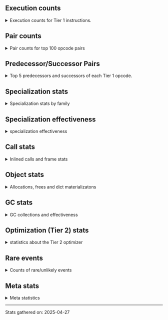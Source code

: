 ## Execution counts

<details>
<summary> Execution counts for Tier 1 instructions. </summary>


The "miss ratio" column shows the percentage of times the instruction
executed that it deoptimized. When this happens, the base unspecialized
instruction is not counted.

<table>
<thead>
<tr>
<th align="left">Name</th>
<th align="right">Base Count</th>
<th align="right">Head Count</th>
<th align="right">Change</th>
</tr>
</thead>
<tbody>
<tr>
<td align="left">LOAD_SUPER_ATTR</td>
<td align="right">6</td>
<td align="right">66</td>
<td align="right">1,000.0%</td>
</tr>
<tr>
<td align="left">LOAD_GLOBAL</td>
<td align="right">574</td>
<td align="right">2,032</td>
<td align="right">254.0%</td>
</tr>
<tr>
<td align="left">CALL_KW</td>
<td align="right">20</td>
<td align="right">60</td>
<td align="right">200.0%</td>
</tr>
<tr>
<td align="left">CALL</td>
<td align="right">1,134</td>
<td align="right">3,346</td>
<td align="right">195.1%</td>
</tr>
<tr>
<td align="left">JUMP_BACKWARD_NO_JIT</td>
<td align="right">10,118,874</td>
<td align="right">112</td>
<td align="right">-100.0%</td>
</tr>
<tr>
<td align="left">STORE_SUBSCR</td>
<td align="right">124,277</td>
<td align="right">2,345</td>
<td align="right">-98.1%</td>
</tr>
<tr>
<td align="left">FOR_ITER_RANGE</td>
<td align="right">127,279</td>
<td align="right">3,620</td>
<td align="right">-97.2%</td>
</tr>
<tr>
<td align="left">FOR_ITER</td>
<td align="right">1,850,438</td>
<td align="right">471,531</td>
<td align="right">-74.5%</td>
</tr>
<tr>
<td align="left">COMPARE_OP</td>
<td align="right">2,411,412</td>
<td align="right">820,289</td>
<td align="right">-66.0%</td>
</tr>
<tr>
<td align="left">TO_BOOL_BOOL</td>
<td align="right">13,839,243</td>
<td align="right">5,792,830</td>
<td align="right">-58.1%</td>
</tr>
<tr>
<td align="left">POP_JUMP_IF_TRUE</td>
<td align="right">16,706,969</td>
<td align="right">7,085,411</td>
<td align="right">-57.6%</td>
</tr>
<tr>
<td align="left">TO_BOOL</td>
<td align="right">7,550,517</td>
<td align="right">3,256,368</td>
<td align="right">-56.9%</td>
</tr>
<tr>
<td align="left">CONTAINS_OP_SET</td>
<td align="right">6,043,323</td>
<td align="right">2,656,782</td>
<td align="right">-56.0%</td>
</tr>
<tr>
<td align="left">BINARY_OP</td>
<td align="right">6,217,385</td>
<td align="right">2,746,993</td>
<td align="right">-55.8%</td>
</tr>
<tr>
<td align="left">LOAD_FAST_BORROW_LOAD_FAST_BORROW</td>
<td align="right">11,623,239</td>
<td align="right">5,409,095</td>
<td align="right">-53.5%</td>
</tr>
<tr>
<td align="left">LOAD_ATTR_INSTANCE_VALUE</td>
<td align="right">87,766,122</td>
<td align="right">42,897,132</td>
<td align="right">-51.1%</td>
</tr>
<tr>
<td align="left">POP_JUMP_IF_FALSE</td>
<td align="right">51,849,291</td>
<td align="right">25,342,341</td>
<td align="right">-51.1%</td>
</tr>
<tr>
<td align="left">LOAD_FAST_BORROW</td>
<td align="right">168,929,803</td>
<td align="right">82,626,573</td>
<td align="right">-51.1%</td>
</tr>
<tr>
<td align="left">STORE_FAST</td>
<td align="right">44,158,866</td>
<td align="right">21,801,870</td>
<td align="right">-50.6%</td>
</tr>
<tr>
<td align="left">LOAD_SMALL_INT</td>
<td align="right">8,951,810</td>
<td align="right">4,454,121</td>
<td align="right">-50.2%</td>
</tr>
<tr>
<td align="left">LOAD_SUPER_ATTR_ATTR</td>
<td align="right">252</td>
<td align="right">126</td>
<td align="right">-50.0%</td>
</tr>
<tr>
<td align="left">STORE_ATTR_SLOT</td>
<td align="right">12,308</td>
<td align="right">6,159</td>
<td align="right">-50.0%</td>
</tr>
<tr>
<td align="left">FOR_ITER_LIST</td>
<td align="right">1,166,579</td>
<td align="right">585,908</td>
<td align="right">-49.8%</td>
</tr>
<tr>
<td align="left">LOAD_ATTR_METHOD_LAZY_DICT</td>
<td align="right">9,390</td>
<td align="right">4,728</td>
<td align="right">-49.6%</td>
</tr>
<tr>
<td align="left">CALL_ISINSTANCE</td>
<td align="right">1,576,214</td>
<td align="right">793,775</td>
<td align="right">-49.6%</td>
</tr>
<tr>
<td align="left">TO_BOOL_NONE</td>
<td align="right">380,975</td>
<td align="right">191,870</td>
<td align="right">-49.6%</td>
</tr>
<tr>
<td align="left">STORE_SUBSCR_DICT</td>
<td align="right">2,277,234</td>
<td align="right">1,146,909</td>
<td align="right">-49.6%</td>
</tr>
<tr>
<td align="left">LOAD_ATTR_NONDESCRIPTOR_WITH_VALUES</td>
<td align="right">1,904</td>
<td align="right">959</td>
<td align="right">-49.6%</td>
</tr>
<tr>
<td align="left">CALL_BOUND_METHOD_EXACT_ARGS</td>
<td align="right">3,936,153</td>
<td align="right">1,982,850</td>
<td align="right">-49.6%</td>
</tr>
<tr>
<td align="left">UNPACK_SEQUENCE_LIST</td>
<td align="right">4,190</td>
<td align="right">2,111</td>
<td align="right">-49.6%</td>
</tr>
<tr>
<td align="left">TO_BOOL_ALWAYS_TRUE</td>
<td align="right">2,330,853</td>
<td align="right">1,174,551</td>
<td align="right">-49.6%</td>
</tr>
<tr>
<td align="left">LOAD_GLOBAL_BUILTIN</td>
<td align="right">6,710,568</td>
<td align="right">3,381,629</td>
<td align="right">-49.6%</td>
</tr>
<tr>
<td align="left">LOAD_ATTR_SLOT</td>
<td align="right">6,188,075</td>
<td align="right">3,118,339</td>
<td align="right">-49.6%</td>
</tr>
<tr>
<td align="left">BINARY_OP_ADD_UNICODE</td>
<td align="right">2,763,640</td>
<td align="right">1,392,697</td>
<td align="right">-49.6%</td>
</tr>
<tr>
<td align="left">FOR_ITER_GEN</td>
<td align="right">1,098,168</td>
<td align="right">553,407</td>
<td align="right">-49.6%</td>
</tr>
<tr>
<td align="left">CONVERT_VALUE</td>
<td align="right">707,644</td>
<td align="right">356,608</td>
<td align="right">-49.6%</td>
</tr>
<tr>
<td align="left">END_FOR</td>
<td align="right">127</td>
<td align="right">64</td>
<td align="right">-49.6%</td>
</tr>
<tr>
<td align="left">LOAD_ATTR_PROPERTY</td>
<td align="right">3,898,273</td>
<td align="right">1,964,488</td>
<td align="right">-49.6%</td>
</tr>
<tr>
<td align="left">YIELD_VALUE</td>
<td align="right">1,098,046</td>
<td align="right">553,348</td>
<td align="right">-49.6%</td>
</tr>
<tr>
<td align="left">FORMAT_SIMPLE</td>
<td align="right">707,648</td>
<td align="right">356,612</td>
<td align="right">-49.6%</td>
</tr>
<tr>
<td align="left">BUILD_STRING</td>
<td align="right">353,824</td>
<td align="right">178,306</td>
<td align="right">-49.6%</td>
</tr>
<tr>
<td align="left">CALL_KW_PY</td>
<td align="right">396,370</td>
<td align="right">199,747</td>
<td align="right">-49.6%</td>
</tr>
<tr>
<td align="left">LOAD_FAST_CHECK</td>
<td align="right">1,101,357</td>
<td align="right">555,021</td>
<td align="right">-49.6%</td>
</tr>
<tr>
<td align="left">CALL_METHOD_DESCRIPTOR_O</td>
<td align="right">3,186,109</td>
<td align="right">1,605,648</td>
<td align="right">-49.6%</td>
</tr>
<tr>
<td align="left">SWAP</td>
<td align="right">3,510,539</td>
<td align="right">1,769,156</td>
<td align="right">-49.6%</td>
</tr>
<tr>
<td align="left">CALL_METHOD_DESCRIPTOR_NOARGS</td>
<td align="right">1,686,754</td>
<td align="right">850,050</td>
<td align="right">-49.6%</td>
</tr>
<tr>
<td align="left">BUILD_MAP</td>
<td align="right">1,208,075</td>
<td align="right">608,819</td>
<td align="right">-49.6%</td>
</tr>
<tr>
<td align="left">BUILD_SLICE</td>
<td align="right">604,166</td>
<td align="right">304,475</td>
<td align="right">-49.6%</td>
</tr>
<tr>
<td align="left">BINARY_OP_SUBSCR_DICT</td>
<td align="right">15,899,615</td>
<td align="right">8,012,794</td>
<td align="right">-49.6%</td>
</tr>
<tr>
<td align="left">COMPARE_OP_INT</td>
<td align="right">14,811,018</td>
<td align="right">7,464,209</td>
<td align="right">-49.6%</td>
</tr>
<tr>
<td align="left">STORE_SUBSCR_LIST_INT</td>
<td align="right">711,495</td>
<td align="right">358,569</td>
<td align="right">-49.6%</td>
</tr>
<tr>
<td align="left">POP_JUMP_IF_NONE</td>
<td align="right">2,205,747</td>
<td align="right">1,111,626</td>
<td align="right">-49.6%</td>
</tr>
<tr>
<td align="left">CALL_PY_GENERAL</td>
<td align="right">1,618,852</td>
<td align="right">815,853</td>
<td align="right">-49.6%</td>
</tr>
<tr>
<td align="left">COPY</td>
<td align="right">3,421,115</td>
<td align="right">1,724,147</td>
<td align="right">-49.6%</td>
</tr>
<tr>
<td align="left">CALL_BUILTIN_FAST</td>
<td align="right">504,099</td>
<td align="right">254,052</td>
<td align="right">-49.6%</td>
</tr>
<tr>
<td align="left">LOAD_ATTR_METHOD_NO_DICT</td>
<td align="right">10,466,186</td>
<td align="right">5,274,711</td>
<td align="right">-49.6%</td>
</tr>
<tr>
<td align="left">TO_BOOL_LIST</td>
<td align="right">6,887,951</td>
<td align="right">3,471,398</td>
<td align="right">-49.6%</td>
</tr>
<tr>
<td align="left">CALL_ALLOC_AND_ENTER_INIT</td>
<td align="right">358,257</td>
<td align="right">180,556</td>
<td align="right">-49.6%</td>
</tr>
<tr>
<td align="left">BUILD_LIST</td>
<td align="right">2,949,490</td>
<td align="right">1,486,504</td>
<td align="right">-49.6%</td>
</tr>
<tr>
<td align="left">UNPACK_SEQUENCE_TWO_TUPLE</td>
<td align="right">742,113</td>
<td align="right">374,024</td>
<td align="right">-49.6%</td>
</tr>
<tr>
<td align="left">CALL_METHOD_DESCRIPTOR_FAST</td>
<td align="right">1,718,981</td>
<td align="right">866,381</td>
<td align="right">-49.6%</td>
</tr>
<tr>
<td align="left">STORE_FAST_STORE_FAST</td>
<td align="right">744,420</td>
<td align="right">375,197</td>
<td align="right">-49.6%</td>
</tr>
<tr>
<td align="left">LOAD_ATTR_METHOD_WITH_VALUES</td>
<td align="right">10,471,992</td>
<td align="right">5,278,018</td>
<td align="right">-49.6%</td>
</tr>
<tr>
<td align="left">EXIT_INIT_CHECK</td>
<td align="right">355,444</td>
<td align="right">179,149</td>
<td align="right">-49.6%</td>
</tr>
<tr>
<td align="left">LOAD_CONST_IMMORTAL</td>
<td align="right">54,736,378</td>
<td align="right">27,588,471</td>
<td align="right">-49.6%</td>
</tr>
<tr>
<td align="left">CALL_LEN</td>
<td align="right">2,943,635</td>
<td align="right">1,483,673</td>
<td align="right">-49.6%</td>
</tr>
<tr>
<td align="left">RESUME_CHECK</td>
<td align="right">23,872,047</td>
<td align="right">12,032,199</td>
<td align="right">-49.6%</td>
</tr>
<tr>
<td align="left">LOAD_ATTR_CLASS</td>
<td align="right">141,125</td>
<td align="right">71,132</td>
<td align="right">-49.6%</td>
</tr>
<tr>
<td align="left">BINARY_OP_SUBSCR_LIST_INT</td>
<td align="right">735,096</td>
<td align="right">370,515</td>
<td align="right">-49.6%</td>
</tr>
<tr>
<td align="left">RETURN_VALUE</td>
<td align="right">23,129,647</td>
<td align="right">11,658,202</td>
<td align="right">-49.6%</td>
</tr>
<tr>
<td align="left">JUMP_FORWARD</td>
<td align="right">6,630,484</td>
<td align="right">3,342,072</td>
<td align="right">-49.6%</td>
</tr>
<tr>
<td align="left">STORE_ATTR_INSTANCE_VALUE</td>
<td align="right">13,571,825</td>
<td align="right">6,840,842</td>
<td align="right">-49.6%</td>
</tr>
<tr>
<td align="left">CALL_LIST_APPEND</td>
<td align="right">1,794,478</td>
<td align="right">904,540</td>
<td align="right">-49.6%</td>
</tr>
<tr>
<td align="left">COPY_FREE_VARS</td>
<td align="right">355,952</td>
<td align="right">179,425</td>
<td align="right">-49.6%</td>
</tr>
<tr>
<td align="left">CALL_NON_PY_GENERAL</td>
<td align="right">1,602,937</td>
<td align="right">808,001</td>
<td align="right">-49.6%</td>
</tr>
<tr>
<td align="left">LOAD_FAST</td>
<td align="right">11,955,739</td>
<td align="right">6,026,639</td>
<td align="right">-49.6%</td>
</tr>
<tr>
<td align="left">COMPARE_OP_STR</td>
<td align="right">11,508,859</td>
<td align="right">5,801,678</td>
<td align="right">-49.6%</td>
</tr>
<tr>
<td align="left">LOAD_DEREF</td>
<td align="right">355,985</td>
<td align="right">179,458</td>
<td align="right">-49.6%</td>
</tr>
<tr>
<td align="left">POP_TOP</td>
<td align="right">7,378,580</td>
<td align="right">3,719,850</td>
<td align="right">-49.6%</td>
</tr>
<tr>
<td align="left">CALL_PY_EXACT_ARGS</td>
<td align="right">12,260,719</td>
<td align="right">6,181,287</td>
<td align="right">-49.6%</td>
</tr>
<tr>
<td align="left">LOAD_GLOBAL_MODULE</td>
<td align="right">14,215,086</td>
<td align="right">7,166,642</td>
<td align="right">-49.6%</td>
</tr>
<tr>
<td align="left">BINARY_OP_SUBSCR_STR_INT</td>
<td align="right">5,470,562</td>
<td align="right">2,758,034</td>
<td align="right">-49.6%</td>
</tr>
<tr>
<td align="left">POP_JUMP_IF_NOT_NONE</td>
<td align="right">2,392,073</td>
<td align="right">1,206,034</td>
<td align="right">-49.6%</td>
</tr>
<tr>
<td align="left">GET_ITER</td>
<td align="right">1,795,297</td>
<td align="right">905,171</td>
<td align="right">-49.6%</td>
</tr>
<tr>
<td align="left">BINARY_OP_ADD_INT</td>
<td align="right">5,618,575</td>
<td align="right">2,833,030</td>
<td align="right">-49.6%</td>
</tr>
<tr>
<td align="left">EXTENDED_ARG</td>
<td align="right">6,895,624</td>
<td align="right">3,477,181</td>
<td align="right">-49.6%</td>
</tr>
<tr>
<td align="left">TO_BOOL_INT</td>
<td align="right">405,912</td>
<td align="right">204,690</td>
<td align="right">-49.6%</td>
</tr>
<tr>
<td align="left">INTERPRETER_EXIT</td>
<td align="right">399,392</td>
<td align="right">201,404</td>
<td align="right">-49.6%</td>
</tr>
<tr>
<td align="left">LOAD_CONST_MORTAL</td>
<td align="right">1,248,943</td>
<td align="right">629,840</td>
<td align="right">-49.6%</td>
</tr>
<tr>
<td align="left">LOAD_FAST_LOAD_FAST</td>
<td align="right">1,684,365</td>
<td align="right">849,614</td>
<td align="right">-49.6%</td>
</tr>
<tr>
<td align="left">POP_ITER</td>
<td align="right">963,586</td>
<td align="right">486,046</td>
<td align="right">-49.6%</td>
</tr>
<tr>
<td align="left">LOAD_ATTR_MODULE</td>
<td align="right">357,245</td>
<td align="right">180,212</td>
<td align="right">-49.6%</td>
</tr>
<tr>
<td align="left">CALL_BUILTIN_CLASS</td>
<td align="right">1,174,015</td>
<td align="right">592,401</td>
<td align="right">-49.5%</td>
</tr>
<tr>
<td align="left">CALL_METHOD_DESCRIPTOR_FAST_WITH_KEYWORDS</td>
<td align="right">6,232</td>
<td align="right">3,145</td>
<td align="right">-49.5%</td>
</tr>
<tr>
<td align="left">BUILD_TUPLE</td>
<td align="right">1,733,290</td>
<td align="right">874,724</td>
<td align="right">-49.5%</td>
</tr>
<tr>
<td align="left">CONTAINS_OP_DICT</td>
<td align="right">711,477</td>
<td align="right">359,055</td>
<td align="right">-49.5%</td>
</tr>
<tr>
<td align="left">IS_OP</td>
<td align="right">1,689,564</td>
<td align="right">852,734</td>
<td align="right">-49.5%</td>
</tr>
<tr>
<td align="left">BINARY_SLICE</td>
<td align="right">1,224,275</td>
<td align="right">617,900</td>
<td align="right">-49.5%</td>
</tr>
<tr>
<td align="left">CONTAINS_OP</td>
<td align="right">910,607</td>
<td align="right">459,776</td>
<td align="right">-49.5%</td>
</tr>
<tr>
<td align="left">BINARY_OP_SUBTRACT_INT</td>
<td align="right">419,088</td>
<td align="right">211,692</td>
<td align="right">-49.5%</td>
</tr>
<tr>
<td align="left">LOAD_ATTR</td>
<td align="right">5,131,485</td>
<td align="right">2,592,157</td>
<td align="right">-49.5%</td>
</tr>
<tr>
<td align="left">NOP</td>
<td align="right">1,766,363</td>
<td align="right">892,489</td>
<td align="right">-49.5%</td>
</tr>
<tr>
<td align="left">STORE_ATTR</td>
<td align="right">1,142,870</td>
<td align="right">577,784</td>
<td align="right">-49.4%</td>
</tr>
<tr>
<td align="left">MAP_ADD</td>
<td align="right">2,938</td>
<td align="right">1,489</td>
<td align="right">-49.3%</td>
</tr>
<tr>
<td align="left">STORE_FAST_LOAD_FAST</td>
<td align="right">10,988</td>
<td align="right">5,570</td>
<td align="right">-49.3%</td>
</tr>
<tr>
<td align="left">BINARY_OP_SUBSCR_GETITEM</td>
<td align="right">12,269</td>
<td align="right">6,221</td>
<td align="right">-49.3%</td>
</tr>
<tr>
<td align="left">PUSH_NULL</td>
<td align="right">702,437</td>
<td align="right">356,434</td>
<td align="right">-49.3%</td>
</tr>
<tr>
<td align="left">CALL_KW_NON_PY</td>
<td align="right">128</td>
<td align="right">65</td>
<td align="right">-49.2%</td>
</tr>
<tr>
<td align="left">DICT_MERGE</td>
<td align="right">1,026</td>
<td align="right">522</td>
<td align="right">-49.1%</td>
</tr>
<tr>
<td align="left">CALL_BUILTIN_FAST_WITH_KEYWORDS</td>
<td align="right">7,973</td>
<td align="right">4,067</td>
<td align="right">-49.0%</td>
</tr>
<tr>
<td align="left">CALL_INTRINSIC_1</td>
<td align="right">130</td>
<td align="right">67</td>
<td align="right">-48.5%</td>
</tr>
<tr>
<td align="left">LIST_EXTEND</td>
<td align="right">130</td>
<td align="right">67</td>
<td align="right">-48.5%</td>
</tr>
<tr>
<td align="left">LOAD_SUPER_ATTR_METHOD</td>
<td align="right">130</td>
<td align="right">67</td>
<td align="right">-48.5%</td>
</tr>
<tr>
<td align="left">CALL_TUPLE_1</td>
<td align="right">393</td>
<td align="right">204</td>
<td align="right">-48.1%</td>
</tr>
<tr>
<td align="left">RETURN_GENERATOR</td>
<td align="right">131</td>
<td align="right">68</td>
<td align="right">-48.1%</td>
</tr>
<tr>
<td align="left">BINARY_OP_EXTEND</td>
<td align="right">6,736</td>
<td align="right">3,523</td>
<td align="right">-47.7%</td>
</tr>
<tr>
<td align="left">UNPACK_SEQUENCE</td>
<td align="right">42</td>
<td align="right">62</td>
<td align="right">47.6%</td>
</tr>
<tr>
<td align="left">TO_BOOL_STR</td>
<td align="right">33,747</td>
<td align="right">17,892</td>
<td align="right">-47.0%</td>
</tr>
<tr>
<td align="left">CALL_FUNCTION_EX</td>
<td align="right">1,091</td>
<td align="right">586</td>
<td align="right">-46.3%</td>
</tr>
<tr>
<td align="left">BINARY_OP_INPLACE_ADD_UNICODE</td>
<td align="right">3,589</td>
<td align="right">1,951</td>
<td align="right">-45.6%</td>
</tr>
<tr>
<td align="left">FOR_ITER_TUPLE</td>
<td align="right">5,400</td>
<td align="right">2,943</td>
<td align="right">-45.5%</td>
</tr>
<tr>
<td align="left">IMPORT_NAME</td>
<td align="right">140</td>
<td align="right">77</td>
<td align="right">-45.0%</td>
</tr>
<tr>
<td align="left">LOAD_FAST_AND_CLEAR</td>
<td align="right">281</td>
<td align="right">155</td>
<td align="right">-44.8%</td>
</tr>
<tr>
<td align="left">IMPORT_FROM</td>
<td align="right">141</td>
<td align="right">78</td>
<td align="right">-44.7%</td>
</tr>
<tr>
<td align="left">CALL_TYPE_1</td>
<td align="right">167</td>
<td align="right">104</td>
<td align="right">-37.7%</td>
</tr>
<tr>
<td align="left">CALL_BUILTIN_O</td>
<td align="right">3,636</td>
<td align="right">2,754</td>
<td align="right">-24.3%</td>
</tr>
<tr>
<td align="left">BINARY_OP_SUBSCR_TUPLE_INT</td>
<td align="right">4,608</td>
<td align="right">3,725</td>
<td align="right">-19.2%</td>
</tr>
<tr>
<td align="left">JUMP_BACKWARD</td>
<td align="right">44</td>
<td align="right">43</td>
<td align="right">-2.3%</td>
</tr>
<tr>
<td align="left">STORE_DEREF</td>
<td align="right">109</td>
<td align="right">108</td>
<td align="right">-0.9%</td>
</tr>
<tr>
<td align="left">SET_FUNCTION_ATTRIBUTE</td>
<td align="right">110</td>
<td align="right">109</td>
<td align="right">-0.9%</td>
</tr>
<tr>
<td align="left">MAKE_CELL</td>
<td align="right">120</td>
<td align="right">119</td>
<td align="right">-0.8%</td>
</tr>
<tr>
<td align="left">MAKE_FUNCTION</td>
<td align="right">419</td>
<td align="right">418</td>
<td align="right">-0.2%</td>
</tr>
<tr>
<td align="left">LOAD_CONST</td>
<td align="right">1,405</td>
<td align="right">1,405</td>
<td align="right">0.0%</td>
</tr>
<tr>
<td align="left">LIST_APPEND</td>
<td align="right">1,028</td>
<td align="right">1,028</td>
<td align="right">0.0%</td>
</tr>
<tr>
<td align="left">STORE_NAME</td>
<td align="right">583</td>
<td align="right">583</td>
<td align="right">0.0%</td>
</tr>
<tr>
<td align="left">LOAD_NAME</td>
<td align="right">326</td>
<td align="right">326</td>
<td align="right">0.0%</td>
</tr>
<tr>
<td align="left">RESUME</td>
<td align="right">219</td>
<td align="right">219</td>
<td align="right">0.0%</td>
</tr>
<tr>
<td align="left">BINARY_OP_SUBTRACT_FLOAT</td>
<td align="right">63</td>
<td align="right">63</td>
<td align="right">0.0%</td>
</tr>
<tr>
<td align="left">LOAD_LOCALS</td>
<td align="right">48</td>
<td align="right">48</td>
<td align="right">0.0%</td>
</tr>
<tr>
<td align="left">CHECK_EXC_MATCH</td>
<td align="right">41</td>
<td align="right">41</td>
<td align="right">0.0%</td>
</tr>
<tr>
<td align="left">POP_EXCEPT</td>
<td align="right">41</td>
<td align="right">41</td>
<td align="right">0.0%</td>
</tr>
<tr>
<td align="left">PUSH_EXC_INFO</td>
<td align="right">41</td>
<td align="right">41</td>
<td align="right">0.0%</td>
</tr>
<tr>
<td align="left">LOAD_ATTR_CLASS_WITH_METACLASS_CHECK</td>
<td align="right">39</td>
<td align="right">39</td>
<td align="right">0.0%</td>
</tr>
<tr>
<td align="left">LOAD_SPECIAL</td>
<td align="right">36</td>
<td align="right">36</td>
<td align="right">0.0%</td>
</tr>
<tr>
<td align="left">UNPACK_SEQUENCE_TUPLE</td>
<td align="right">33</td>
<td align="right">33</td>
<td align="right">0.0%</td>
</tr>
<tr>
<td align="left">LOAD_BUILD_CLASS</td>
<td align="right">32</td>
<td align="right">32</td>
<td align="right">0.0%</td>
</tr>
<tr>
<td align="left">UNARY_NOT</td>
<td align="right">31</td>
<td align="right">31</td>
<td align="right">0.0%</td>
</tr>
<tr>
<td align="left">BINARY_OP_MULTIPLY_INT</td>
<td align="right">30</td>
<td align="right">30</td>
<td align="right">0.0%</td>
</tr>
<tr>
<td align="left">LOAD_FROM_DICT_OR_DEREF</td>
<td align="right">16</td>
<td align="right">16</td>
<td align="right">0.0%</td>
</tr>
<tr>
<td align="left">JUMP_BACKWARD_NO_INTERRUPT</td>
<td align="right">10</td>
<td align="right">10</td>
<td align="right">0.0%</td>
</tr>
<tr>
<td align="left">UNARY_NEGATIVE</td>
<td align="right">9</td>
<td align="right">9</td>
<td align="right">0.0%</td>
</tr>
<tr>
<td align="left">UNARY_INVERT</td>
<td align="right">8</td>
<td align="right">8</td>
<td align="right">0.0%</td>
</tr>
<tr>
<td align="left">CALL_STR_1</td>
<td align="right">6</td>
<td align="right">6</td>
<td align="right">0.0%</td>
</tr>
<tr>
<td align="left">DELETE_SUBSCR</td>
<td align="right">2</td>
<td align="right">2</td>
<td align="right">0.0%</td>
</tr>
<tr>
<td align="left">COMPARE_OP_FLOAT</td>
<td align="right">2</td>
<td align="right">2</td>
<td align="right">0.0%</td>
</tr>
<tr>
<td align="left">DICT_UPDATE</td>
<td align="right">1</td>
<td align="right">1</td>
<td align="right">0.0%</td>
</tr>
<tr>
<td align="left">JUMP_BACKWARD_JIT</td>
<td align="right"></td>
<td align="right">4,026,617</td>
<td align="right"></td>
</tr>
<tr>
<td align="left">ENTER_EXECUTOR</td>
<td align="right"></td>
<td align="right">684,747</td>
<td align="right"></td>
</tr>
<tr>
<td align="left">NOT_TAKEN</td>
<td align="right"></td>
<td align="right">7,349</td>
<td align="right"></td>
</tr>
</tbody>
</table>


</details>

## Pair counts

<details>
<summary> Pair counts for top 100 opcode pairs </summary>


Pairs of specialized operations that deoptimize and are then followed by
the corresponding unspecialized instruction are not counted as pairs.

Not included in comparative output.


</details>

## Predecessor/Successor Pairs

<details>
<summary> Top 5 predecessors and successors of each Tier 1 opcode. </summary>


This does not include the unspecialized instructions that occur after a
specialized instruction deoptimizes.

Not included in comparative output.


</details>

## Specialization stats

<details>
<summary> Specialization stats by family </summary>

### BINARY_OP

<details>
<summary> specialization stats for BINARY_OP family </summary>

<table>
<thead>
<tr>
<th align="left">Kind</th>
<th align="right">Base Count</th>
<th align="right">Base Ratio</th>
<th align="right">Head Count</th>
<th align="right">Head Ratio</th>
<th align="right">Change</th>
</tr>
</thead>
<tbody>
<tr>
<td align="left">
deferred
<details>
<summary>ⓘ</summary>

Lists the number of "deferred" (i.e. not specialized) instructions executed.
</details>
</td>
<td align="right">6,214,378</td>
<td align="right">16.4%</td>
<td align="right">2,743,708</td>
<td align="right">14.7%</td>
<td align="right">-55.8%</td>
</tr>
<tr>
<td align="left">
hit
<details>
<summary>ⓘ</summary>

Specialized instructions that complete.
</details>
</td>
<td align="right">31,667,119</td>
<td align="right">83.6%</td>
<td align="right">15,963,068</td>
<td align="right">85.3%</td>
<td align="right">-49.6%</td>
</tr>
<tr>
<td align="left">
miss
<details>
<summary>ⓘ</summary>

Specialized instructions that deopt.
</details>
</td>
<td align="right">1,831</td>
<td align="right">0.0%</td>
<td align="right">1,705</td>
<td align="right">0.0%</td>
<td align="right">-6.9%</td>
</tr>
</tbody>
</table>

<table>
<thead>
<tr>
<th align="left">Success</th>
<th align="right">Base Count</th>
<th align="right">Base Ratio</th>
<th align="right">Head Count</th>
<th align="right">Head Ratio</th>
<th align="right">Change</th>
</tr>
</thead>
<tbody>
<tr>
<td align="left">Success</td>
<td align="right">303</td>
<td align="right">10.0%</td>
<td align="right">1,322</td>
<td align="right">39.9%</td>
<td align="right">336.3%</td>
</tr>
<tr>
<td align="left">Failure</td>
<td align="right">2,733</td>
<td align="right">90.0%</td>
<td align="right">1,992</td>
<td align="right">60.1%</td>
<td align="right">-27.1%</td>
</tr>
</tbody>
</table>

<table>
<thead>
<tr>
<th align="left">Failure kind</th>
<th align="right">Base Count</th>
<th align="right">Base Ratio</th>
<th align="right">Head Count</th>
<th align="right">Head Ratio</th>
<th align="right">Change</th>
</tr>
</thead>
<tbody>
<tr>
<td align="left">or</td>
<td align="right">23</td>
<td align="right">0.8%</td>
<td align="right">43</td>
<td align="right">2.2%</td>
<td align="right">87.0%</td>
</tr>
<tr>
<td align="left">xor</td>
<td align="right">242</td>
<td align="right">8.9%</td>
<td align="right">32</td>
<td align="right">1.6%</td>
<td align="right">-86.8%</td>
</tr>
<tr>
<td align="left">subscr</td>
<td align="right">334</td>
<td align="right">12.2%</td>
<td align="right">228</td>
<td align="right">11.4%</td>
<td align="right">-31.7%</td>
</tr>
<tr>
<td align="left">out of range</td>
<td align="right">1,727</td>
<td align="right">63.2%</td>
<td align="right">1,310</td>
<td align="right">65.8%</td>
<td align="right">-24.1%</td>
</tr>
<tr>
<td align="left">subscr other slice</td>
<td align="right">175</td>
<td align="right">6.4%</td>
<td align="right">153</td>
<td align="right">7.7%</td>
<td align="right">-12.6%</td>
</tr>
<tr>
<td align="left">subscr bytes</td>
<td align="right">44</td>
<td align="right">1.6%</td>
<td align="right">42</td>
<td align="right">2.1%</td>
<td align="right">-4.5%</td>
</tr>
<tr>
<td align="left">remainder</td>
<td align="right">52</td>
<td align="right">1.9%</td>
<td align="right">50</td>
<td align="right">2.5%</td>
<td align="right">-3.8%</td>
</tr>
<tr>
<td align="left">subscr list slice</td>
<td align="right">73</td>
<td align="right">2.7%</td>
<td align="right">71</td>
<td align="right">3.6%</td>
<td align="right">-2.7%</td>
</tr>
<tr>
<td align="left">add other</td>
<td align="right">47</td>
<td align="right">1.7%</td>
<td align="right">47</td>
<td align="right">2.4%</td>
<td align="right">0.0%</td>
</tr>
<tr>
<td align="left">subscr string slice</td>
<td align="right">7</td>
<td align="right">0.3%</td>
<td align="right">7</td>
<td align="right">0.4%</td>
<td align="right">0.0%</td>
</tr>
<tr>
<td align="left">add different types</td>
<td align="right">4</td>
<td align="right">0.1%</td>
<td align="right">4</td>
<td align="right">0.2%</td>
<td align="right">0.0%</td>
</tr>
<tr>
<td align="left">floor divide</td>
<td align="right">4</td>
<td align="right">0.1%</td>
<td align="right">4</td>
<td align="right">0.2%</td>
<td align="right">0.0%</td>
</tr>
<tr>
<td align="left">multiply different types</td>
<td align="right">1</td>
<td align="right">0.0%</td>
<td align="right">1</td>
<td align="right">0.1%</td>
<td align="right">0.0%</td>
</tr>
</tbody>
</table>


</details>

### BINARY_SLICE

<details>
<summary> specialization stats for BINARY_SLICE family </summary>

<table>
<thead>
<tr>
<th align="left">Kind</th>
<th align="right">Base Count</th>
<th align="right">Base Ratio</th>
<th align="right">Head Count</th>
<th align="right">Head Ratio</th>
<th align="right">Change</th>
</tr>
</thead>
<tbody>
<tr>
<td align="left">
deferred
<details>
<summary>ⓘ</summary>

Lists the number of "deferred" (i.e. not specialized) instructions executed.
</details>
</td>
<td align="right">1,224,275</td>
<td align="right">100.0%</td>
<td align="right">617,900</td>
<td align="right">100.0%</td>
<td align="right">-49.5%</td>
</tr>
</tbody>
</table>


</details>

### CALL

<details>
<summary> specialization stats for CALL family </summary>

<table>
<thead>
<tr>
<th align="left">Kind</th>
<th align="right">Base Count</th>
<th align="right">Base Ratio</th>
<th align="right">Head Count</th>
<th align="right">Head Ratio</th>
<th align="right">Change</th>
</tr>
</thead>
<tbody>
<tr>
<td align="left">
hit
<details>
<summary>ⓘ</summary>

Specialized instructions that complete.
</details>
</td>
<td align="right">29,308,557</td>
<td align="right">83.5%</td>
<td align="right">14,770,196</td>
<td align="right">83.5%</td>
<td align="right">-49.6%</td>
</tr>
<tr>
<td align="left">
miss
<details>
<summary>ⓘ</summary>

Specialized instructions that deopt.
</details>
</td>
<td align="right">5,785,417</td>
<td align="right">16.5%</td>
<td align="right">2,918,147</td>
<td align="right">16.5%</td>
<td align="right">-49.6%</td>
</tr>
<tr>
<td align="left">
deferred
<details>
<summary>ⓘ</summary>

Lists the number of "deferred" (i.e. not specialized) instructions executed.
</details>
</td>
<td align="right">5,676,764</td>
<td align="right">16.2%</td>
<td align="right">2,863,627</td>
<td align="right">16.2%</td>
<td align="right">-49.6%</td>
</tr>
</tbody>
</table>

<table>
<thead>
<tr>
<th align="left">Success</th>
<th align="right">Base Count</th>
<th align="right">Base Ratio</th>
<th align="right">Head Count</th>
<th align="right">Head Ratio</th>
<th align="right">Change</th>
</tr>
</thead>
<tbody>
<tr>
<td align="left">Success</td>
<td align="right">109,787</td>
<td align="right">100.0%</td>
<td align="right">57,866</td>
<td align="right">100.0%</td>
<td align="right">-47.3%</td>
</tr>
<tr>
<td align="left">Failure</td>
<td align="right">0</td>
<td align="right">0.0%</td>
<td align="right">0</td>
<td align="right">0.0%</td>
<td align="right"></td>
</tr>
</tbody>
</table>


</details>

### CALL_KW

<details>
<summary> specialization stats for CALL_KW family </summary>

<table>
<thead>
<tr>
<th align="left">Kind</th>
<th align="right">Base Count</th>
<th align="right">Base Ratio</th>
<th align="right">Head Count</th>
<th align="right">Head Ratio</th>
<th align="right">Change</th>
</tr>
</thead>
<tbody>
<tr>
<td align="left">
deferred
<details>
<summary>ⓘ</summary>

Lists the number of "deferred" (i.e. not specialized) instructions executed.
</details>
</td>
<td align="right">10</td>
<td align="right">50.0%</td>
<td align="right">10</td>
<td align="right">16.7%</td>
<td align="right">0.0%</td>
</tr>
</tbody>
</table>

<table>
<thead>
<tr>
<th align="left">Success</th>
<th align="right">Base Count</th>
<th align="right">Base Ratio</th>
<th align="right">Head Count</th>
<th align="right">Head Ratio</th>
<th align="right">Change</th>
</tr>
</thead>
<tbody>
<tr>
<td align="left">Success</td>
<td align="right">10</td>
<td align="right">100.0%</td>
<td align="right">50</td>
<td align="right">100.0%</td>
<td align="right">400.0%</td>
</tr>
<tr>
<td align="left">Failure</td>
<td align="right">0</td>
<td align="right">0.0%</td>
<td align="right">0</td>
<td align="right">0.0%</td>
<td align="right"></td>
</tr>
</tbody>
</table>


</details>

### COMPARE_OP

<details>
<summary> specialization stats for COMPARE_OP family </summary>

<table>
<thead>
<tr>
<th align="left">Kind</th>
<th align="right">Base Count</th>
<th align="right">Base Ratio</th>
<th align="right">Head Count</th>
<th align="right">Head Ratio</th>
<th align="right">Change</th>
</tr>
</thead>
<tbody>
<tr>
<td align="left">
deferred
<details>
<summary>ⓘ</summary>

Lists the number of "deferred" (i.e. not specialized) instructions executed.
</details>
</td>
<td align="right">2,409,740</td>
<td align="right">8.4%</td>
<td align="right">818,774</td>
<td align="right">5.8%</td>
<td align="right">-66.0%</td>
</tr>
<tr>
<td align="left">
miss
<details>
<summary>ⓘ</summary>

Specialized instructions that deopt.
</details>
</td>
<td align="right">15,096</td>
<td align="right">0.1%</td>
<td align="right">7,580</td>
<td align="right">0.1%</td>
<td align="right">-49.8%</td>
</tr>
<tr>
<td align="left">
hit
<details>
<summary>ⓘ</summary>

Specialized instructions that complete.
</details>
</td>
<td align="right">26,304,783</td>
<td align="right">91.6%</td>
<td align="right">13,258,309</td>
<td align="right">94.1%</td>
<td align="right">-49.6%</td>
</tr>
</tbody>
</table>

<table>
<thead>
<tr>
<th align="left">Success</th>
<th align="right">Base Count</th>
<th align="right">Base Ratio</th>
<th align="right">Head Count</th>
<th align="right">Head Ratio</th>
<th align="right">Change</th>
</tr>
</thead>
<tbody>
<tr>
<td align="left">Success</td>
<td align="right">422</td>
<td align="right">21.7%</td>
<td align="right">595</td>
<td align="right">36.2%</td>
<td align="right">41.0%</td>
</tr>
<tr>
<td align="left">Failure</td>
<td align="right">1,525</td>
<td align="right">78.3%</td>
<td align="right">1,048</td>
<td align="right">63.8%</td>
<td align="right">-31.3%</td>
</tr>
</tbody>
</table>

<table>
<thead>
<tr>
<th align="left">Failure kind</th>
<th align="right">Base Count</th>
<th align="right">Base Ratio</th>
<th align="right">Head Count</th>
<th align="right">Head Ratio</th>
<th align="right">Change</th>
</tr>
</thead>
<tbody>
<tr>
<td align="left">tuple</td>
<td align="right">376</td>
<td align="right">24.7%</td>
<td align="right">122</td>
<td align="right">11.6%</td>
<td align="right">-67.6%</td>
</tr>
<tr>
<td align="left">long float</td>
<td align="right">92</td>
<td align="right">6.0%</td>
<td align="right">70</td>
<td align="right">6.7%</td>
<td align="right">-23.9%</td>
</tr>
<tr>
<td align="left">bytes</td>
<td align="right">200</td>
<td align="right">13.1%</td>
<td align="right">154</td>
<td align="right">14.7%</td>
<td align="right">-23.0%</td>
</tr>
<tr>
<td align="left">different types</td>
<td align="right">675</td>
<td align="right">44.3%</td>
<td align="right">522</td>
<td align="right">49.8%</td>
<td align="right">-22.7%</td>
</tr>
<tr>
<td align="left">baseobject</td>
<td align="right">175</td>
<td align="right">11.5%</td>
<td align="right">173</td>
<td align="right">16.5%</td>
<td align="right">-1.1%</td>
</tr>
<tr>
<td align="left">other</td>
<td align="right">6</td>
<td align="right">0.4%</td>
<td align="right">6</td>
<td align="right">0.6%</td>
<td align="right">0.0%</td>
</tr>
<tr>
<td align="left">big int</td>
<td align="right">1</td>
<td align="right">0.1%</td>
<td align="right">1</td>
<td align="right">0.1%</td>
<td align="right">0.0%</td>
</tr>
</tbody>
</table>


</details>

### CONTAINS_OP

<details>
<summary> specialization stats for CONTAINS_OP family </summary>

<table>
<thead>
<tr>
<th align="left">Kind</th>
<th align="right">Base Count</th>
<th align="right">Base Ratio</th>
<th align="right">Head Count</th>
<th align="right">Head Ratio</th>
<th align="right">Change</th>
</tr>
</thead>
<tbody>
<tr>
<td align="left">
hit
<details>
<summary>ⓘ</summary>

Specialized instructions that complete.
</details>
</td>
<td align="right">6,754,800</td>
<td align="right">88.1%</td>
<td align="right">3,015,837</td>
<td align="right">86.8%</td>
<td align="right">-55.4%</td>
</tr>
<tr>
<td align="left">
deferred
<details>
<summary>ⓘ</summary>

Lists the number of "deferred" (i.e. not specialized) instructions executed.
</details>
</td>
<td align="right">909,743</td>
<td align="right">11.9%</td>
<td align="right">458,789</td>
<td align="right">13.2%</td>
<td align="right">-49.6%</td>
</tr>
</tbody>
</table>

<table>
<thead>
<tr>
<th align="left">Success</th>
<th align="right">Base Count</th>
<th align="right">Base Ratio</th>
<th align="right">Head Count</th>
<th align="right">Head Ratio</th>
<th align="right">Change</th>
</tr>
</thead>
<tbody>
<tr>
<td align="left">Success</td>
<td align="right">46</td>
<td align="right">5.3%</td>
<td align="right">246</td>
<td align="right">24.9%</td>
<td align="right">434.8%</td>
</tr>
<tr>
<td align="left">Failure</td>
<td align="right">818</td>
<td align="right">94.7%</td>
<td align="right">741</td>
<td align="right">75.1%</td>
<td align="right">-9.4%</td>
</tr>
</tbody>
</table>

<table>
<thead>
<tr>
<th align="left">Failure kind</th>
<th align="right">Base Count</th>
<th align="right">Base Ratio</th>
<th align="right">Head Count</th>
<th align="right">Head Ratio</th>
<th align="right">Change</th>
</tr>
</thead>
<tbody>
<tr>
<td align="left">list</td>
<td align="right">268</td>
<td align="right">32.8%</td>
<td align="right">225</td>
<td align="right">30.4%</td>
<td align="right">-16.0%</td>
</tr>
<tr>
<td align="left">tuple</td>
<td align="right">479</td>
<td align="right">58.6%</td>
<td align="right">447</td>
<td align="right">60.3%</td>
<td align="right">-6.7%</td>
</tr>
<tr>
<td align="left">other</td>
<td align="right">68</td>
<td align="right">8.3%</td>
<td align="right">66</td>
<td align="right">8.9%</td>
<td align="right">-2.9%</td>
</tr>
<tr>
<td align="left">str</td>
<td align="right">3</td>
<td align="right">0.4%</td>
<td align="right">3</td>
<td align="right">0.4%</td>
<td align="right">0.0%</td>
</tr>
</tbody>
</table>


</details>

### FOR_ITER

<details>
<summary> specialization stats for FOR_ITER family </summary>

<table>
<thead>
<tr>
<th align="left">Kind</th>
<th align="right">Base Count</th>
<th align="right">Base Ratio</th>
<th align="right">Head Count</th>
<th align="right">Head Ratio</th>
<th align="right">Change</th>
</tr>
</thead>
<tbody>
<tr>
<td align="left">
deferred
<details>
<summary>ⓘ</summary>

Lists the number of "deferred" (i.e. not specialized) instructions executed.
</details>
</td>
<td align="right">1,849,805</td>
<td align="right">43.5%</td>
<td align="right">471,219</td>
<td align="right">29.1%</td>
<td align="right">-74.5%</td>
</tr>
<tr>
<td align="left">
hit
<details>
<summary>ⓘ</summary>

Specialized instructions that complete.
</details>
</td>
<td align="right">2,397,414</td>
<td align="right">56.4%</td>
<td align="right">1,145,866</td>
<td align="right">70.8%</td>
<td align="right">-52.2%</td>
</tr>
<tr>
<td align="left">
miss
<details>
<summary>ⓘ</summary>

Specialized instructions that deopt.
</details>
</td>
<td align="right">12</td>
<td align="right">0.0%</td>
<td align="right">12</td>
<td align="right">0.0%</td>
<td align="right">0.0%</td>
</tr>
</tbody>
</table>

<table>
<thead>
<tr>
<th align="left">Success</th>
<th align="right">Base Count</th>
<th align="right">Base Ratio</th>
<th align="right">Head Count</th>
<th align="right">Head Ratio</th>
<th align="right">Change</th>
</tr>
</thead>
<tbody>
<tr>
<td align="left">Failure</td>
<td align="right">615</td>
<td align="right">97.2%</td>
<td align="right">295</td>
<td align="right">94.6%</td>
<td align="right">-52.0%</td>
</tr>
<tr>
<td align="left">Success</td>
<td align="right">18</td>
<td align="right">2.8%</td>
<td align="right">17</td>
<td align="right">5.4%</td>
<td align="right">-5.6%</td>
</tr>
</tbody>
</table>

<table>
<thead>
<tr>
<th align="left">Failure kind</th>
<th align="right">Base Count</th>
<th align="right">Base Ratio</th>
<th align="right">Head Count</th>
<th align="right">Head Ratio</th>
<th align="right">Change</th>
</tr>
</thead>
<tbody>
<tr>
<td align="left">other</td>
<td align="right">23</td>
<td align="right">3.7%</td>
<td align="right">43</td>
<td align="right">14.6%</td>
<td align="right">87.0%</td>
</tr>
<tr>
<td align="left">reversed list</td>
<td align="right">378</td>
<td align="right">61.5%</td>
<td align="right">124</td>
<td align="right">42.0%</td>
<td align="right">-67.2%</td>
</tr>
<tr>
<td align="left">dict items</td>
<td align="right">205</td>
<td align="right">33.3%</td>
<td align="right">119</td>
<td align="right">40.3%</td>
<td align="right">-42.0%</td>
</tr>
<tr>
<td align="left">set</td>
<td align="right">8</td>
<td align="right">1.3%</td>
<td align="right">8</td>
<td align="right">2.7%</td>
<td align="right">0.0%</td>
</tr>
<tr>
<td align="left">dict values</td>
<td align="right">1</td>
<td align="right">0.2%</td>
<td align="right">1</td>
<td align="right">0.3%</td>
<td align="right">0.0%</td>
</tr>
</tbody>
</table>


</details>

### LOAD_ATTR

<details>
<summary> specialization stats for LOAD_ATTR family </summary>

<table>
<thead>
<tr>
<th align="left">Kind</th>
<th align="right">Base Count</th>
<th align="right">Base Ratio</th>
<th align="right">Head Count</th>
<th align="right">Head Ratio</th>
<th align="right">Change</th>
</tr>
</thead>
<tbody>
<tr>
<td align="left">
miss
<details>
<summary>ⓘ</summary>

Specialized instructions that deopt.
</details>
</td>
<td align="right">18,976</td>
<td align="right">0.0%</td>
<td align="right">7,840</td>
<td align="right">0.0%</td>
<td align="right">-58.7%</td>
</tr>
<tr>
<td align="left">
hit
<details>
<summary>ⓘ</summary>

Specialized instructions that complete.
</details>
</td>
<td align="right">119,281,375</td>
<td align="right">95.9%</td>
<td align="right">58,781,918</td>
<td align="right">95.8%</td>
<td align="right">-50.7%</td>
</tr>
<tr>
<td align="left">
deferred
<details>
<summary>ⓘ</summary>

Lists the number of "deferred" (i.e. not specialized) instructions executed.
</details>
</td>
<td align="right">5,126,681</td>
<td align="right">4.1%</td>
<td align="right">2,584,126</td>
<td align="right">4.2%</td>
<td align="right">-49.6%</td>
</tr>
<tr>
<td align="left">
deopt
<details>
<summary>ⓘ</summary>

Specialized instructions that deopt.
</details>
</td>
<td align="right">2</td>
<td align="right">0.0%</td>
<td align="right">2</td>
<td align="right">0.0%</td>
<td align="right">0.0%</td>
</tr>
</tbody>
</table>

<table>
<thead>
<tr>
<th align="left">Success</th>
<th align="right">Base Count</th>
<th align="right">Base Ratio</th>
<th align="right">Head Count</th>
<th align="right">Head Ratio</th>
<th align="right">Change</th>
</tr>
</thead>
<tbody>
<tr>
<td align="left">Success</td>
<td align="right">1,191</td>
<td align="right">24.9%</td>
<td align="right">5,163</td>
<td align="right">65.3%</td>
<td align="right">333.5%</td>
</tr>
<tr>
<td align="left">Failure</td>
<td align="right">3,592</td>
<td align="right">75.1%</td>
<td align="right">2,745</td>
<td align="right">34.7%</td>
<td align="right">-23.6%</td>
</tr>
</tbody>
</table>

<table>
<thead>
<tr>
<th align="left">Failure kind</th>
<th align="right">Base Count</th>
<th align="right">Base Ratio</th>
<th align="right">Head Count</th>
<th align="right">Head Ratio</th>
<th align="right">Change</th>
</tr>
</thead>
<tbody>
<tr>
<td align="left">overriding descriptor</td>
<td align="right">387</td>
<td align="right">10.8%</td>
<td align="right">282</td>
<td align="right">10.3%</td>
<td align="right">-27.1%</td>
</tr>
<tr>
<td align="left">method</td>
<td align="right">2,392</td>
<td align="right">66.6%</td>
<td align="right">1,811</td>
<td align="right">66.0%</td>
<td align="right">-24.3%</td>
</tr>
<tr>
<td align="left">mutable class</td>
<td align="right">184</td>
<td align="right">5.1%</td>
<td align="right">140</td>
<td align="right">5.1%</td>
<td align="right">-23.9%</td>
</tr>
<tr>
<td align="left">not managed dict</td>
<td align="right">268</td>
<td align="right">7.5%</td>
<td align="right">242</td>
<td align="right">8.8%</td>
<td align="right">-9.7%</td>
</tr>
<tr>
<td align="left">module attr not found</td>
<td align="right">22</td>
<td align="right">0.6%</td>
<td align="right">21</td>
<td align="right">0.8%</td>
<td align="right">-4.5%</td>
</tr>
<tr>
<td align="left">metaclass attribute</td>
<td align="right">22</td>
<td align="right">0.6%</td>
<td align="right">21</td>
<td align="right">0.8%</td>
<td align="right">-4.5%</td>
</tr>
<tr>
<td align="left">class attr simple</td>
<td align="right">2</td>
<td align="right">0.1%</td>
<td align="right">2</td>
<td align="right">0.1%</td>
<td align="right">0.0%</td>
</tr>
</tbody>
</table>


</details>

### LOAD_GLOBAL

<details>
<summary> specialization stats for LOAD_GLOBAL family </summary>

<table>
<thead>
<tr>
<th align="left">Kind</th>
<th align="right">Base Count</th>
<th align="right">Base Ratio</th>
<th align="right">Head Count</th>
<th align="right">Head Ratio</th>
<th align="right">Change</th>
</tr>
</thead>
<tbody>
<tr>
<td align="left">
miss
<details>
<summary>ⓘ</summary>

Specialized instructions that deopt.
</details>
</td>
<td align="right">1,143</td>
<td align="right">0.0%</td>
<td align="right">576</td>
<td align="right">0.0%</td>
<td align="right">-49.6%</td>
</tr>
<tr>
<td align="left">
hit
<details>
<summary>ⓘ</summary>

Specialized instructions that complete.
</details>
</td>
<td align="right">20,924,511</td>
<td align="right">100.0%</td>
<td align="right">10,547,695</td>
<td align="right">100.0%</td>
<td align="right">-49.6%</td>
</tr>
<tr>
<td align="left">
deferred
<details>
<summary>ⓘ</summary>

Lists the number of "deferred" (i.e. not specialized) instructions executed.
</details>
</td>
<td align="right">245</td>
<td align="right">0.0%</td>
<td align="right">244</td>
<td align="right">0.0%</td>
<td align="right">-0.4%</td>
</tr>
</tbody>
</table>

<table>
<thead>
<tr>
<th align="left">Success</th>
<th align="right">Base Count</th>
<th align="right">Base Ratio</th>
<th align="right">Head Count</th>
<th align="right">Head Ratio</th>
<th align="right">Change</th>
</tr>
</thead>
<tbody>
<tr>
<td align="left">Success</td>
<td align="right">329</td>
<td align="right">100.0%</td>
<td align="right">1,788</td>
<td align="right">100.0%</td>
<td align="right">443.5%</td>
</tr>
<tr>
<td align="left">Failure</td>
<td align="right">0</td>
<td align="right">0.0%</td>
<td align="right">0</td>
<td align="right">0.0%</td>
<td align="right"></td>
</tr>
</tbody>
</table>


</details>

### LOAD_SUPER_ATTR

<details>
<summary> specialization stats for LOAD_SUPER_ATTR family </summary>

<table>
<thead>
<tr>
<th align="left">Kind</th>
<th align="right">Base Count</th>
<th align="right">Base Ratio</th>
<th align="right">Head Count</th>
<th align="right">Head Ratio</th>
<th align="right">Change</th>
</tr>
</thead>
<tbody>
<tr>
<td align="left">
hit
<details>
<summary>ⓘ</summary>

Specialized instructions that complete.
</details>
</td>
<td align="right">382</td>
<td align="right">98.5%</td>
<td align="right">193</td>
<td align="right">74.5%</td>
<td align="right">-49.5%</td>
</tr>
<tr>
<td align="left">
deferred
<details>
<summary>ⓘ</summary>

Lists the number of "deferred" (i.e. not specialized) instructions executed.
</details>
</td>
<td align="right">3</td>
<td align="right">0.8%</td>
<td align="right">3</td>
<td align="right">1.2%</td>
<td align="right">0.0%</td>
</tr>
</tbody>
</table>

<table>
<thead>
<tr>
<th align="left">Success</th>
<th align="right">Base Count</th>
<th align="right">Base Ratio</th>
<th align="right">Head Count</th>
<th align="right">Head Ratio</th>
<th align="right">Change</th>
</tr>
</thead>
<tbody>
<tr>
<td align="left">Success</td>
<td align="right">3</td>
<td align="right">100.0%</td>
<td align="right">63</td>
<td align="right">100.0%</td>
<td align="right">2,000.0%</td>
</tr>
<tr>
<td align="left">Failure</td>
<td align="right">0</td>
<td align="right">0.0%</td>
<td align="right">0</td>
<td align="right">0.0%</td>
<td align="right"></td>
</tr>
</tbody>
</table>


</details>

### STORE_ATTR

<details>
<summary> specialization stats for STORE_ATTR family </summary>

<table>
<thead>
<tr>
<th align="left">Kind</th>
<th align="right">Base Count</th>
<th align="right">Base Ratio</th>
<th align="right">Head Count</th>
<th align="right">Head Ratio</th>
<th align="right">Change</th>
</tr>
</thead>
<tbody>
<tr>
<td align="left">
deferred
<details>
<summary>ⓘ</summary>

Lists the number of "deferred" (i.e. not specialized) instructions executed.
</details>
</td>
<td align="right">1,141,953</td>
<td align="right">7.8%</td>
<td align="right">575,583</td>
<td align="right">7.8%</td>
<td align="right">-49.6%</td>
</tr>
<tr>
<td align="left">
hit
<details>
<summary>ⓘ</summary>

Specialized instructions that complete.
</details>
</td>
<td align="right">13,569,534</td>
<td align="right">92.1%</td>
<td align="right">6,839,538</td>
<td align="right">92.1%</td>
<td align="right">-49.6%</td>
</tr>
<tr>
<td align="left">
miss
<details>
<summary>ⓘ</summary>

Specialized instructions that deopt.
</details>
</td>
<td align="right">14,599</td>
<td align="right">0.1%</td>
<td align="right">7,463</td>
<td align="right">0.1%</td>
<td align="right">-48.9%</td>
</tr>
</tbody>
</table>

<table>
<thead>
<tr>
<th align="left">Success</th>
<th align="right">Base Count</th>
<th align="right">Base Ratio</th>
<th align="right">Head Count</th>
<th align="right">Head Ratio</th>
<th align="right">Change</th>
</tr>
</thead>
<tbody>
<tr>
<td align="left">Success</td>
<td align="right">429</td>
<td align="right">36.6%</td>
<td align="right">1,665</td>
<td align="right">72.7%</td>
<td align="right">288.1%</td>
</tr>
<tr>
<td align="left">Failure</td>
<td align="right">742</td>
<td align="right">63.4%</td>
<td align="right">626</td>
<td align="right">27.3%</td>
<td align="right">-15.6%</td>
</tr>
</tbody>
</table>

<table>
<thead>
<tr>
<th align="left">Failure kind</th>
<th align="right">Base Count</th>
<th align="right">Base Ratio</th>
<th align="right">Head Count</th>
<th align="right">Head Ratio</th>
<th align="right">Change</th>
</tr>
</thead>
<tbody>
<tr>
<td align="left">overriding descriptor</td>
<td align="right">314</td>
<td align="right">42.3%</td>
<td align="right">249</td>
<td align="right">39.8%</td>
<td align="right">-20.7%</td>
</tr>
<tr>
<td align="left">property</td>
<td align="right">226</td>
<td align="right">30.5%</td>
<td align="right">180</td>
<td align="right">28.8%</td>
<td align="right">-20.4%</td>
</tr>
<tr>
<td align="left">no dict</td>
<td align="right">22</td>
<td align="right">3.0%</td>
<td align="right">21</td>
<td align="right">3.4%</td>
<td align="right">-4.5%</td>
</tr>
<tr>
<td align="left">split dict</td>
<td align="right">180</td>
<td align="right">24.3%</td>
<td align="right">176</td>
<td align="right">28.1%</td>
<td align="right">-2.2%</td>
</tr>
</tbody>
</table>


</details>

### STORE_SUBSCR

<details>
<summary> specialization stats for STORE_SUBSCR family </summary>

<table>
<thead>
<tr>
<th align="left">Kind</th>
<th align="right">Base Count</th>
<th align="right">Base Ratio</th>
<th align="right">Head Count</th>
<th align="right">Head Ratio</th>
<th align="right">Change</th>
</tr>
</thead>
<tbody>
<tr>
<td align="left">
deferred
<details>
<summary>ⓘ</summary>

Lists the number of "deferred" (i.e. not specialized) instructions executed.
</details>
</td>
<td align="right">124,218</td>
<td align="right">4.0%</td>
<td align="right">2,196</td>
<td align="right">0.1%</td>
<td align="right">-98.2%</td>
</tr>
<tr>
<td align="left">
hit
<details>
<summary>ⓘ</summary>

Specialized instructions that complete.
</details>
</td>
<td align="right">2,988,729</td>
<td align="right">96.0%</td>
<td align="right">1,505,478</td>
<td align="right">99.8%</td>
<td align="right">-49.6%</td>
</tr>
</tbody>
</table>

<table>
<thead>
<tr>
<th align="left">Success</th>
<th align="right">Base Count</th>
<th align="right">Base Ratio</th>
<th align="right">Head Count</th>
<th align="right">Head Ratio</th>
<th align="right">Change</th>
</tr>
</thead>
<tbody>
<tr>
<td align="left">Success</td>
<td align="right">23</td>
<td align="right">39.0%</td>
<td align="right">143</td>
<td align="right">96.0%</td>
<td align="right">521.7%</td>
</tr>
<tr>
<td align="left">Failure</td>
<td align="right">36</td>
<td align="right">61.0%</td>
<td align="right">6</td>
<td align="right">4.0%</td>
<td align="right">-83.3%</td>
</tr>
</tbody>
</table>

<table>
<thead>
<tr>
<th align="left">Failure kind</th>
<th align="right">Base Count</th>
<th align="right">Base Ratio</th>
<th align="right">Head Count</th>
<th align="right">Head Ratio</th>
<th align="right">Change</th>
</tr>
</thead>
<tbody>
<tr>
<td align="left">bytearray int</td>
<td align="right">35</td>
<td align="right">97.2%</td>
<td align="right">5</td>
<td align="right">83.3%</td>
<td align="right">-85.7%</td>
</tr>
<tr>
<td align="left">list slice</td>
<td align="right">1</td>
<td align="right">2.8%</td>
<td align="right">1</td>
<td align="right">16.7%</td>
<td align="right">0.0%</td>
</tr>
</tbody>
</table>


</details>

### TO_BOOL

<details>
<summary> specialization stats for TO_BOOL family </summary>

<table>
<thead>
<tr>
<th align="left">Kind</th>
<th align="right">Base Count</th>
<th align="right">Base Ratio</th>
<th align="right">Head Count</th>
<th align="right">Head Ratio</th>
<th align="right">Change</th>
</tr>
</thead>
<tbody>
<tr>
<td align="left">
deferred
<details>
<summary>ⓘ</summary>

Lists the number of "deferred" (i.e. not specialized) instructions executed.
</details>
</td>
<td align="right">7,548,310</td>
<td align="right">25.9%</td>
<td align="right">3,254,718</td>
<td align="right">25.2%</td>
<td align="right">-56.9%</td>
</tr>
<tr>
<td align="left">
hit
<details>
<summary>ⓘ</summary>

Specialized instructions that complete.
</details>
</td>
<td align="right">21,495,813</td>
<td align="right">73.9%</td>
<td align="right">9,652,159</td>
<td align="right">74.6%</td>
<td align="right">-55.1%</td>
</tr>
<tr>
<td align="left">
miss
<details>
<summary>ⓘ</summary>

Specialized instructions that deopt.
</details>
</td>
<td align="right">52,519</td>
<td align="right">0.2%</td>
<td align="right">26,773</td>
<td align="right">0.2%</td>
<td align="right">-49.0%</td>
</tr>
</tbody>
</table>

<table>
<thead>
<tr>
<th align="left">Success</th>
<th align="right">Base Count</th>
<th align="right">Base Ratio</th>
<th align="right">Head Count</th>
<th align="right">Head Ratio</th>
<th align="right">Change</th>
</tr>
</thead>
<tbody>
<tr>
<td align="left">Failure</td>
<td align="right">2,101</td>
<td align="right">66.0%</td>
<td align="right">1,024</td>
<td align="right">47.4%</td>
<td align="right">-51.3%</td>
</tr>
<tr>
<td align="left">Success</td>
<td align="right">1,080</td>
<td align="right">34.0%</td>
<td align="right">1,138</td>
<td align="right">52.6%</td>
<td align="right">5.4%</td>
</tr>
</tbody>
</table>

<table>
<thead>
<tr>
<th align="left">Failure kind</th>
<th align="right">Base Count</th>
<th align="right">Base Ratio</th>
<th align="right">Head Count</th>
<th align="right">Head Ratio</th>
<th align="right">Change</th>
</tr>
</thead>
<tbody>
<tr>
<td align="left">sequence</td>
<td align="right">1,619</td>
<td align="right">77.1%</td>
<td align="right">693</td>
<td align="right">67.7%</td>
<td align="right">-57.2%</td>
</tr>
<tr>
<td align="left">mapping</td>
<td align="right">158</td>
<td align="right">7.5%</td>
<td align="right">74</td>
<td align="right">7.2%</td>
<td align="right">-53.2%</td>
</tr>
<tr>
<td align="left">dict</td>
<td align="right">229</td>
<td align="right">10.9%</td>
<td align="right">164</td>
<td align="right">16.0%</td>
<td align="right">-28.4%</td>
</tr>
<tr>
<td align="left">other</td>
<td align="right">25</td>
<td align="right">1.2%</td>
<td align="right">24</td>
<td align="right">2.3%</td>
<td align="right">-4.0%</td>
</tr>
<tr>
<td align="left">bytes</td>
<td align="right">70</td>
<td align="right">3.3%</td>
<td align="right">69</td>
<td align="right">6.7%</td>
<td align="right">-1.4%</td>
</tr>
</tbody>
</table>


</details>

### UNPACK_SEQUENCE

<details>
<summary> specialization stats for UNPACK_SEQUENCE family </summary>

<table>
<thead>
<tr>
<th align="left">Kind</th>
<th align="right">Base Count</th>
<th align="right">Base Ratio</th>
<th align="right">Head Count</th>
<th align="right">Head Ratio</th>
<th align="right">Change</th>
</tr>
</thead>
<tbody>
<tr>
<td align="left">
hit
<details>
<summary>ⓘ</summary>

Specialized instructions that complete.
</details>
</td>
<td align="right">746,336</td>
<td align="right">100.0%</td>
<td align="right">376,168</td>
<td align="right">100.0%</td>
<td align="right">-49.6%</td>
</tr>
<tr>
<td align="left">
deferred
<details>
<summary>ⓘ</summary>

Lists the number of "deferred" (i.e. not specialized) instructions executed.
</details>
</td>
<td align="right">11</td>
<td align="right">0.0%</td>
<td align="right">11</td>
<td align="right">0.0%</td>
<td align="right">0.0%</td>
</tr>
</tbody>
</table>

<table>
<thead>
<tr>
<th align="left">Success</th>
<th align="right">Base Count</th>
<th align="right">Base Ratio</th>
<th align="right">Head Count</th>
<th align="right">Head Ratio</th>
<th align="right">Change</th>
</tr>
</thead>
<tbody>
<tr>
<td align="left">Success</td>
<td align="right">31</td>
<td align="right">100.0%</td>
<td align="right">51</td>
<td align="right">100.0%</td>
<td align="right">64.5%</td>
</tr>
<tr>
<td align="left">Failure</td>
<td align="right">0</td>
<td align="right">0.0%</td>
<td align="right">0</td>
<td align="right">0.0%</td>
<td align="right"></td>
</tr>
</tbody>
</table>


</details>


</details>

## Specialization effectiveness

<details>
<summary> specialization effectiveness </summary>


All entries are execution counts. Should add up to the total number of
Tier 1 instructions executed.

<table>
<thead>
<tr>
<th align="left">Instructions</th>
<th align="right">Base Count</th>
<th align="right">Base Ratio</th>
<th align="right">Head Count</th>
<th align="right">Head Ratio</th>
<th align="right">Change</th>
</tr>
</thead>
<tbody>
<tr>
<td align="left">
Not specialized
<details>
<summary>ⓘ</summary>

Instructions that could be specialized but aren't, e.g. `LOAD_ATTR`, `BINARY_SLICE`.
</details>
</td>
<td align="right">26,565,042</td>
<td align="right">3.4%</td>
<td align="right">11,550,709</td>
<td align="right">3.0%</td>
<td align="right">-56.5%</td>
</tr>
<tr>
<td align="left">
Basic
<details>
<summary>ⓘ</summary>

Instructions that are not and cannot be specialized, e.g. `LOAD_FAST`.
</details>
</td>
<td align="right">391,037,673</td>
<td align="right">49.5%</td>
<td align="right">192,191,369</td>
<td align="right">49.6%</td>
<td align="right">-50.9%</td>
</tr>
<tr>
<td align="left">
Specialized hits
<details>
<summary>ⓘ</summary>

Specialized instructions, e.g. `LOAD_ATTR_MODULE` that complete.
</details>
</td>
<td align="right">366,692,772</td>
<td align="right">46.4%</td>
<td align="right">180,778,194</td>
<td align="right">46.7%</td>
<td align="right">-50.7%</td>
</tr>
<tr>
<td align="left">
Specialized misses
<details>
<summary>ⓘ</summary>

Specialized instructions, e.g. `LOAD_ATTR_MODULE` that deopt.
</details>
</td>
<td align="right">5,889,820</td>
<td align="right">0.7%</td>
<td align="right">2,970,183</td>
<td align="right">0.8%</td>
<td align="right">-49.6%</td>
</tr>
</tbody>
</table>

### Deferred by instruction

<details>
<summary> Breakdown of deferred (not specialized) instruction counts by family </summary>

<table>
<thead>
<tr>
<th align="left">Name</th>
<th align="right">Base Count</th>
<th align="right">Base Ratio</th>
<th align="right">Head Count</th>
<th align="right">Head Ratio</th>
<th align="right">Change</th>
</tr>
</thead>
<tbody>
<tr>
<td align="left">STORE_SUBSCR</td>
<td align="right">124,218</td>
<td align="right">0.4%</td>
<td align="right">2,196</td>
<td align="right">0.0%</td>
<td align="right">-98.2%</td>
</tr>
<tr>
<td align="left">FOR_ITER</td>
<td align="right">1,849,805</td>
<td align="right">5.7%</td>
<td align="right">471,219</td>
<td align="right">3.3%</td>
<td align="right">-74.5%</td>
</tr>
<tr>
<td align="left">COMPARE_OP</td>
<td align="right">2,409,740</td>
<td align="right">7.5%</td>
<td align="right">818,774</td>
<td align="right">5.7%</td>
<td align="right">-66.0%</td>
</tr>
<tr>
<td align="left">TO_BOOL</td>
<td align="right">7,548,310</td>
<td align="right">23.4%</td>
<td align="right">3,254,718</td>
<td align="right">22.6%</td>
<td align="right">-56.9%</td>
</tr>
<tr>
<td align="left">BINARY_OP</td>
<td align="right">6,214,378</td>
<td align="right">19.3%</td>
<td align="right">2,743,708</td>
<td align="right">19.1%</td>
<td align="right">-55.8%</td>
</tr>
<tr>
<td align="left">STORE_ATTR</td>
<td align="right">1,141,953</td>
<td align="right">3.5%</td>
<td align="right">575,583</td>
<td align="right">4.0%</td>
<td align="right">-49.6%</td>
</tr>
<tr>
<td align="left">LOAD_ATTR</td>
<td align="right">5,126,681</td>
<td align="right">15.9%</td>
<td align="right">2,584,126</td>
<td align="right">18.0%</td>
<td align="right">-49.6%</td>
</tr>
<tr>
<td align="left">CONTAINS_OP</td>
<td align="right">909,743</td>
<td align="right">2.8%</td>
<td align="right">458,789</td>
<td align="right">3.2%</td>
<td align="right">-49.6%</td>
</tr>
<tr>
<td align="left">CALL</td>
<td align="right">5,676,764</td>
<td align="right">17.6%</td>
<td align="right">2,863,627</td>
<td align="right">19.9%</td>
<td align="right">-49.6%</td>
</tr>
<tr>
<td align="left">BINARY_SLICE</td>
<td align="right">1,224,275</td>
<td align="right">3.8%</td>
<td align="right">617,900</td>
<td align="right">4.3%</td>
<td align="right">-49.5%</td>
</tr>
</tbody>
</table>


</details>

### Misses by instruction

<details>
<summary> Breakdown of misses (specialized deopts) instruction counts by family </summary>

<table>
<thead>
<tr>
<th align="left">Name</th>
<th align="right">Base Count</th>
<th align="right">Base Ratio</th>
<th align="right">Head Count</th>
<th align="right">Head Ratio</th>
<th align="right">Change</th>
</tr>
</thead>
<tbody>
<tr>
<td align="left">LOAD_ATTR_METHOD_NO_DICT</td>
<td align="right">6,333</td>
<td align="right">0.1%</td>
<td align="right">2,238</td>
<td align="right">0.1%</td>
<td align="right">-64.7%</td>
</tr>
<tr>
<td align="left">LOAD_ATTR_SLOT</td>
<td align="right">10,830</td>
<td align="right">0.2%</td>
<td align="right">4,608</td>
<td align="right">0.2%</td>
<td align="right">-57.5%</td>
</tr>
<tr>
<td align="left">TO_BOOL_NONE</td>
<td align="right">26,238</td>
<td align="right">0.4%</td>
<td align="right">12,987</td>
<td align="right">0.4%</td>
<td align="right">-50.5%</td>
</tr>
<tr>
<td align="left">STORE_ATTR_SLOT</td>
<td align="right">11,252</td>
<td align="right">0.2%</td>
<td align="right">5,628</td>
<td align="right">0.2%</td>
<td align="right">-50.0%</td>
</tr>
<tr>
<td align="left">COMPARE_OP_STR</td>
<td align="right">15,096</td>
<td align="right">0.3%</td>
<td align="right">7,580</td>
<td align="right">0.3%</td>
<td align="right">-49.8%</td>
</tr>
<tr>
<td align="left">CALL_METHOD_DESCRIPTOR_FAST</td>
<td align="right">8,272</td>
<td align="right">0.1%</td>
<td align="right">4,156</td>
<td align="right">0.1%</td>
<td align="right">-49.8%</td>
</tr>
<tr>
<td align="left">CALL_METHOD_DESCRIPTOR_O</td>
<td align="right">273,388</td>
<td align="right">4.6%</td>
<td align="right">137,770</td>
<td align="right">4.6%</td>
<td align="right">-49.6%</td>
</tr>
<tr>
<td align="left">CALL_PY_EXACT_ARGS</td>
<td align="right">2,751,565</td>
<td align="right">46.7%</td>
<td align="right">1,387,728</td>
<td align="right">46.7%</td>
<td align="right">-49.6%</td>
</tr>
<tr>
<td align="left">CALL_BOUND_METHOD_EXACT_ARGS</td>
<td align="right">2,749,356</td>
<td align="right">46.7%</td>
<td align="right">1,387,063</td>
<td align="right">46.7%</td>
<td align="right">-49.5%</td>
</tr>
<tr>
<td align="left">TO_BOOL_STR</td>
<td align="right">25,764</td>
<td align="right">0.4%</td>
<td align="right">13,521</td>
<td align="right">0.5%</td>
<td align="right">-47.5%</td>
</tr>
</tbody>
</table>


</details>


</details>

## Call stats

<details>
<summary> Inlined calls and frame stats </summary>


This shows what fraction of calls to Python functions are inlined (i.e.
not having a call at the C level) and for those that are not, where the
call comes from.  The various categories overlap.

Also includes the count of frame objects created.

<table>
<thead>
<tr>
<th align="left"></th>
<th align="right">Base Count</th>
<th align="right">Base Ratio</th>
<th align="right">Head Count</th>
<th align="right">Head Ratio</th>
<th align="right">Change</th>
</tr>
</thead>
<tbody>
<tr>
<td align="left">Calls via PyEval_EvalFrame (api)</td>
<td align="right">355,271</td>
<td align="right">1.5%</td>
<td align="right">179,060</td>
<td align="right">1.5%</td>
<td align="right">-49.6%</td>
</tr>
<tr>
<td align="left">Calls to Python functions inlined</td>
<td align="right">23,472,923</td>
<td align="right">98.3%</td>
<td align="right">11,831,001</td>
<td align="right">98.3%</td>
<td align="right">-49.6%</td>
</tr>
<tr>
<td align="left">Frames pushed</td>
<td align="right">23,129,664</td>
<td align="right">96.9%</td>
<td align="right">11,658,219</td>
<td align="right">96.9%</td>
<td align="right">-49.6%</td>
</tr>
<tr>
<td align="left">Calls via PyEval_EvalFrame (function vectorcall)</td>
<td align="right">399,431</td>
<td align="right">1.7%</td>
<td align="right">201,442</td>
<td align="right">1.7%</td>
<td align="right">-49.6%</td>
</tr>
<tr>
<td align="left">Calls via PyEval_EvalFrame (vector)</td>
<td align="right">399,465</td>
<td align="right">1.7%</td>
<td align="right">201,476</td>
<td align="right">1.7%</td>
<td align="right">-49.6%</td>
</tr>
<tr>
<td align="left">Calls to PyEval_EvalDefault</td>
<td align="right">399,474</td>
<td align="right">1.7%</td>
<td align="right">201,485</td>
<td align="right">1.7%</td>
<td align="right">-49.6%</td>
</tr>
<tr>
<td align="left">Calls via PyEval_EvalFrame (total)</td>
<td align="right">399,474</td>
<td align="right">1.7%</td>
<td align="right">201,485</td>
<td align="right">1.7%</td>
<td align="right">-49.6%</td>
</tr>
<tr>
<td align="left">Calls via PyEval_EvalFrame (slot)</td>
<td align="right">14,733</td>
<td align="right">0.1%</td>
<td align="right">7,488</td>
<td align="right">0.1%</td>
<td align="right">-49.2%</td>
</tr>
<tr>
<td align="left">Calls via PyEval_EvalFrame (function ex)</td>
<td align="right">258</td>
<td align="right">0.0%</td>
<td align="right">132</td>
<td align="right">0.0%</td>
<td align="right">-48.8%</td>
</tr>
<tr>
<td align="left">Calls via PyEval_EvalFrame (generator)</td>
<td align="right">9</td>
<td align="right">0.0%</td>
<td align="right">9</td>
<td align="right">0.0%</td>
<td align="right">0.0%</td>
</tr>
<tr>
<td align="left">Calls via PyEval_EvalFrame (legacy)</td>
<td align="right">2</td>
<td align="right">0.0%</td>
<td align="right">2</td>
<td align="right">0.0%</td>
<td align="right">0.0%</td>
</tr>
<tr>
<td align="left">Calls via PyEval_EvalFrame (build class)</td>
<td align="right">32</td>
<td align="right">0.0%</td>
<td align="right">32</td>
<td align="right">0.0%</td>
<td align="right">0.0%</td>
</tr>
<tr>
<td align="left">Calls via PyEval_EvalFrame (method)</td>
<td align="right">0</td>
<td align="right">0.0%</td>
<td align="right">0</td>
<td align="right">0.0%</td>
<td align="right"></td>
</tr>
<tr>
<td align="left">Frame objects created</td>
<td align="right">76</td>
<td align="right">0.0%</td>
<td align="right">76</td>
<td align="right">0.0%</td>
<td align="right">0.0%</td>
</tr>
</tbody>
</table>


</details>

## Object stats

<details>
<summary> Allocations, frees and dict materializatons </summary>


Below, "allocations" means "allocations that are not from a freelist".
Total allocations = "Allocations from freelist" + "Allocations".

"Inline values" is the number of values arrays inlined into objects.

The cache hit/miss numbers are for the MRO cache, split into dunder and
other names.

<table>
<thead>
<tr>
<th align="left"></th>
<th align="right">Base Count</th>
<th align="right">Base Ratio</th>
<th align="right">Head Count</th>
<th align="right">Head Ratio</th>
<th align="right">Change</th>
</tr>
</thead>
<tbody>
<tr>
<td align="left">Method cache dunder misses</td>
<td align="right">423</td>
<td align="right"></td>
<td align="right">6,275</td>
<td align="right"></td>
<td align="right">1,383.5%</td>
</tr>
<tr>
<td align="left">Method cache collisions</td>
<td align="right">4,289</td>
<td align="right"></td>
<td align="right">14,816</td>
<td align="right"></td>
<td align="right">245.4%</td>
</tr>
<tr>
<td align="left">Method cache misses</td>
<td align="right">3,996</td>
<td align="right"></td>
<td align="right">8,740</td>
<td align="right"></td>
<td align="right">118.7%</td>
</tr>
<tr>
<td align="left">Frees</td>
<td align="right">9,761,577</td>
<td align="right"></td>
<td align="right">4,582,370</td>
<td align="right"></td>
<td align="right">-53.1%</td>
</tr>
<tr>
<td align="left">Mortal decrefs</td>
<td align="right">48,692,772</td>
<td align="right">13.9%</td>
<td align="right">24,085,597</td>
<td align="right">13.5%</td>
<td align="right">-50.5%</td>
</tr>
<tr>
<td align="left">Method cache dunder hits</td>
<td align="right">879,908</td>
<td align="right"></td>
<td align="right">439,127</td>
<td align="right"></td>
<td align="right">-50.1%</td>
</tr>
<tr>
<td align="left">Immortal decrefs</td>
<td align="right">66,545,276</td>
<td align="right">18.9%</td>
<td align="right">33,515,646</td>
<td align="right">18.8%</td>
<td align="right">-49.6%</td>
</tr>
<tr>
<td align="left">Method cache hits</td>
<td align="right">7,154,872</td>
<td align="right"></td>
<td align="right">3,605,004</td>
<td align="right"></td>
<td align="right">-49.6%</td>
</tr>
<tr>
<td align="left">Inline values</td>
<td align="right">368,537</td>
<td align="right"></td>
<td align="right">185,774</td>
<td align="right"></td>
<td align="right">-49.6%</td>
</tr>
<tr>
<td align="left">Interpreter immortal increfs</td>
<td align="right">4,266,630</td>
<td align="right">1.3%</td>
<td align="right">2,151,488</td>
<td align="right">1.3%</td>
<td align="right">-49.6%</td>
</tr>
<tr>
<td align="left">Allocations to 4 kbytes</td>
<td align="right">219,959</td>
<td align="right">0.7%</td>
<td align="right">110,950</td>
<td align="right">0.7%</td>
<td align="right">-49.6%</td>
</tr>
<tr>
<td align="left">Mortal increfs</td>
<td align="right">62,237,501</td>
<td align="right">18.6%</td>
<td align="right">31,401,857</td>
<td align="right">18.5%</td>
<td align="right">-49.5%</td>
</tr>
<tr>
<td align="left">Immortal increfs</td>
<td align="right">73,426,880</td>
<td align="right">21.9%</td>
<td align="right">37,056,307</td>
<td align="right">21.9%</td>
<td align="right">-49.5%</td>
</tr>
<tr>
<td align="left">Allocations over 4 kbytes</td>
<td align="right">8,915</td>
<td align="right">0.0%</td>
<td align="right">4,505</td>
<td align="right">0.0%</td>
<td align="right">-49.5%</td>
</tr>
<tr>
<td align="left">Frees to freelist</td>
<td align="right">22,069,024</td>
<td align="right"></td>
<td align="right">11,164,500</td>
<td align="right"></td>
<td align="right">-49.4%</td>
</tr>
<tr>
<td align="left">Allocations from freelist</td>
<td align="right">22,072,627</td>
<td align="right">66.4%</td>
<td align="right">11,168,103</td>
<td align="right">66.4%</td>
<td align="right">-49.4%</td>
</tr>
<tr>
<td align="left">Allocations</td>
<td align="right">11,151,057</td>
<td align="right">33.6%</td>
<td align="right">5,645,926</td>
<td align="right">33.6%</td>
<td align="right">-49.4%</td>
</tr>
<tr>
<td align="left">Allocations to 512 bytes</td>
<td align="right">10,922,183</td>
<td align="right">32.9%</td>
<td align="right">5,530,471</td>
<td align="right">32.9%</td>
<td align="right">-49.4%</td>
</tr>
<tr>
<td align="left">Interpreter mortal decrefs</td>
<td align="right">232,710,368</td>
<td align="right">66.2%</td>
<td align="right">118,038,155</td>
<td align="right">66.3%</td>
<td align="right">-49.3%</td>
</tr>
<tr>
<td align="left">Interpreter mortal increfs</td>
<td align="right">195,011,832</td>
<td align="right">58.2%</td>
<td align="right">98,978,393</td>
<td align="right">58.4%</td>
<td align="right">-49.2%</td>
</tr>
<tr>
<td align="left">Interpreter immortal decrefs</td>
<td align="right">3,547,447</td>
<td align="right">1.0%</td>
<td align="right">2,473,817</td>
<td align="right">1.4%</td>
<td align="right">-30.3%</td>
</tr>
<tr>
<td align="left">Materialize dict (on request)</td>
<td align="right">0</td>
<td align="right">0.0%</td>
<td align="right">0</td>
<td align="right">0.0%</td>
<td align="right"></td>
</tr>
<tr>
<td align="left">Materialize dict (new key)</td>
<td align="right">0</td>
<td align="right">0.0%</td>
<td align="right">0</td>
<td align="right">0.0%</td>
<td align="right"></td>
</tr>
<tr>
<td align="left">Materialize dict (too big)</td>
<td align="right">0</td>
<td align="right">0.0%</td>
<td align="right">0</td>
<td align="right">0.0%</td>
<td align="right"></td>
</tr>
<tr>
<td align="left">Materialize dict (str subclass)</td>
<td align="right">0</td>
<td align="right">0.0%</td>
<td align="right">0</td>
<td align="right">0.0%</td>
<td align="right"></td>
</tr>
</tbody>
</table>


</details>

## GC stats

<details>
<summary> GC collections and effectiveness </summary>


Collected/visits gives some measure of efficiency.

<table>
<thead>
<tr>
<th align="right">Generation</th>
<th align="right">Base Collections</th>
<th align="right">Base Objects collected</th>
<th align="right">Base Object visits</th>
<th align="right">Base Reachable from roots</th>
<th align="right">Base Not reachable from roots</th>
<th align="right">Head Collections</th>
<th align="right">Head Objects collected</th>
<th align="right">Head Object visits</th>
<th align="right">Head Reachable from roots</th>
<th align="right">Head Not reachable from roots</th>
</tr>
</thead>
<tbody>
<tr>
<td align="right">0</td>
<td align="right">0</td>
<td align="right">0</td>
<td align="right">0</td>
<td align="right">0</td>
<td align="right">0</td>
<td align="right">0</td>
<td align="right">0</td>
<td align="right">0</td>
<td align="right">0</td>
<td align="right">0</td>
</tr>
<tr>
<td align="right">1</td>
<td align="right">1,058</td>
<td align="right">296,258</td>
<td align="right">19,434,299</td>
<td align="right">1,335,972</td>
<td align="right">1,724,800</td>
<td align="right">534</td>
<td align="right">229</td>
<td align="right">8,926,965</td>
<td align="right">923,501</td>
<td align="right">556,655</td>
</tr>
<tr>
<td align="right">2</td>
<td align="right">0</td>
<td align="right">0</td>
<td align="right">0</td>
<td align="right">0</td>
<td align="right">0</td>
<td align="right">0</td>
<td align="right">0</td>
<td align="right">0</td>
<td align="right">0</td>
<td align="right">0</td>
</tr>
</tbody>
</table>


</details>

## Optimization (Tier 2) stats

<details>
<summary> statistics about the Tier 2 optimizer </summary>


</details>

## Rare events

<details>
<summary> Counts of rare/unlikely events </summary>

<table>
<thead>
<tr>
<th align="left">Event</th>
<th align="right">Base Count</th>
<th align="right">Head Count</th>
<th align="right">Change</th>
</tr>
</thead>
<tbody>
<tr>
<td align="left">
set class
<details>
<summary>ⓘ</summary>

Setting an object's class, `obj.__class__ = ...`
</details>
</td>
<td align="right">0</td>
<td align="right">0</td>
<td align="right"></td>
</tr>
<tr>
<td align="left">
set bases
<details>
<summary>ⓘ</summary>

Setting the bases of a class, `cls.__bases__ = ...`
</details>
</td>
<td align="right">0</td>
<td align="right">0</td>
<td align="right"></td>
</tr>
<tr>
<td align="left">
set eval frame func
<details>
<summary>ⓘ</summary>

Setting the PEP 523 frame eval function `_PyInterpreterState_SetFrameEvalFunc()`
</details>
</td>
<td align="right">0</td>
<td align="right">0</td>
<td align="right"></td>
</tr>
<tr>
<td align="left">
builtin dict
<details>
<summary>ⓘ</summary>

Modifying the builtins, `__builtins__.__dict__[var] = ...`
</details>
</td>
<td align="right">0</td>
<td align="right">0</td>
<td align="right"></td>
</tr>
<tr>
<td align="left">
func modification
<details>
<summary>ⓘ</summary>

Modifying a function, e.g. `func.__defaults__ = ...`, etc.
</details>
</td>
<td align="right">0</td>
<td align="right">0</td>
<td align="right"></td>
</tr>
<tr>
<td align="left">
watched dict modification
<details>
<summary>ⓘ</summary>

A watched dict has been modified
</details>
</td>
<td align="right">0</td>
<td align="right">0</td>
<td align="right"></td>
</tr>
<tr>
<td align="left">
watched globals modification
<details>
<summary>ⓘ</summary>

A watched `globals()` dict has been modified
</details>
</td>
<td align="right">0</td>
<td align="right">0</td>
<td align="right"></td>
</tr>
</tbody>
</table>


</details>

## Meta stats

<details>
<summary> Meta statistics </summary>

<table>
<thead>
<tr>
<th align="left"></th>
<th align="right">Base Count</th>
<th align="right">Head Count</th>
<th align="right">Change</th>
</tr>
</thead>
<tbody>
<tr>
<td align="left">Number of data files</td>
<td align="right">21</td>
<td align="right">21</td>
<td align="right">0.0%</td>
</tr>
</tbody>
</table>


</details>

---
Stats gathered on: 2025-04-27
